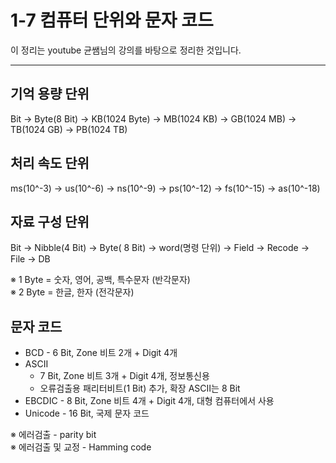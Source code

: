 # 1-7 컴퓨터 단위와 문자 코드
이 정리는 youtube 균쌤님의 강의를 바탕으로 정리한 것입니다.
___
## 기억 용량 단위
Bit -> Byte(8 Bit) -> KB(1024 Byte) -> MB(1024 KB) -> GB(1024 MB) -> TB(1024 GB) -> PB(1024 TB)

## 처리 속도 단위
ms(10^-3) -> us(10^-6) -> ns(10^-9) -> ps(10^-12) -> fs(10^-15) -> as(10^-18)

## 자료 구성 단위
Bit -> Nibble(4 Bit) -> Byte( 8 Bit) -> word(명령 단위) -> Field -> Recode -> File -> DB

&#8251; 1 Byte = 숫자, 영어, 공백, 특수문자 (반각문자)  
&#8251; 2 Byte = 한글, 한자 (전각문자)

## 문자 코드
* BCD - 6 Bit, Zone 비트 2개 + Digit 4개
* ASCII
    * 7 Bit, Zone 비트 3개 + Digit 4개, 정보통신용
    * 오류검출용 패리터비트(1 Bit) 추가, 확장 ASCII는 8 Bit
* EBCDIC - 8 Bit, Zone 비트 4개 + Digit 4개, 대형 컴퓨터에서 사용
* Unicode - 16 Bit, 국제 문자 코드

&#8251; 에러검출 - parity bit  
&#8251; 에러검출 및 교정 - Hamming code


